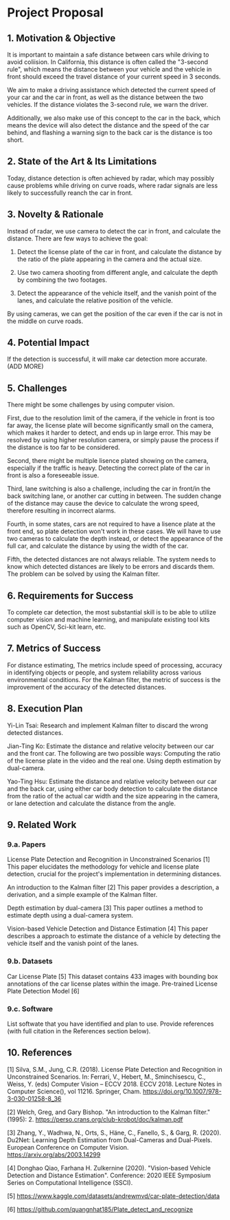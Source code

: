 # Project Proposal
## 1. Motivation & Objective

It is important to maintain a safe distance between cars while driving to avoid coliision. In California, this distance is often called the "3-second rule", which means the distance between your vehicle and the vehicle in front should exceed the travel distance of your current speed in 3 seconds.

We aim to make a driving assistance which detected the current speed of your car and the car in front, as well as the distance between the two vehicles. If the distance violates the 3-second rule, we warn the driver.

Additionally, we also make use of this concept to the car in the back, which means the device will also detect the distance and the speed of the car behind, and flashing a warning sign to the back car is the distance is too short.

## 2. State of the Art & Its Limitations

Today, distance detection is often achieved by radar, which may possibly cause problems while driving on curve roads, where radar signals are less likely to successfully reanch the car in front.

## 3. Novelty & Rationale

Instead of radar, we use camera to detect the car in front, and calculate the distance. There are few ways to achieve the goal:

1. Detect the license plate of the car in front, and calculate the distance by the ratio of the plate appearing in the camera and the actual size.

2. Use two camera shooting from different angle, and calculate the depth by combining the two footages.

3. Detect the appearance of the vehicle itself, and the vanish point of the lanes, and calculate the relative position of the vehicle.

By using cameras, we can get the position of the car even if the car is not in the middle on curve roads.

## 4. Potential Impact

If the detection is successful, it will make car detection more accurate. (ADD MORE)

## 5. Challenges

There might be some challenges by using computer vision.

First, due to the resolution limit of the camera, if the vehicle in front is too far away, the license plate will become significantly small on the camera, which makes it harder to detect, and ends up in large error. This may be resolved by using higher resolution camera, or simply pause the process if the distance is too far to be considered.

Second, there might be multiple lisence plated showing on the camera, especially if the traffic is heavy. Detecting the correct plate of the car in front is also a foreseeable issue.

Third, lane switching is also a challenge, including the car in front/in the back switching lane, or another car cutting in between. The sudden change of the distance may cause the device to calculate the wrong speed, therefore resulting in incorrect alarms.

Fourth, in some states, cars are not required to have a lisence plate at the front end, so plate detection won't work in these cases. We will have to use two cameras to calculate the depth instead, or detect the appearance of the full car, and calculate the distance by using the width of the car.

Fifth, the detected distances are not always reliable. The system needs to know which detected distances are likely to be errors and discards them. The problem can be solved by using the Kalman filter.

## 6. Requirements for Success

To complete car detection, the most substantial skill is to be able to utilize computer vision and machine learning, and manipulate existing tool kits such as OpenCV, Sci-kit learn, etc.

## 7. Metrics of Success

For distance estimating, The metrics include speed of processing, accuracy in identifying objects or people, and system reliability across various environmental conditions.
For the Kalman filter, the metric of success is the improvement of the accuracy of the detected distances.

## 8. Execution Plan

Yi-Lin Tsai: Research and implement Kalman filter to discard the wrong detected distances.

Jian-Ting Ko: Estimate the distance and relative velocity between our car and the front car. The following are two possible ways:
Computing the ratio of the license plate in the video and the real one.
Using depth estimation by dual-camera.

Yao-Ting Hsu: Estimate the distance and relative velocity between our car and the back car, using either car body detection to calculate the distance from the ratio of the actual car width and the size appearing in the camera, or lane detection and calculate the distance from the angle.

## 9. Related Work
### 9.a. Papers
License Plate Detection and Recognition in Unconstrained Scenarios [1]
This paper elucidates the methodology for vehicle and license plate detection, crucial for the project's implementation in determining distances.

An introduction to the Kalman filter [2]
This paper provides a description, a derivation, and a simple example of the Kalman filter.

Depth estimation by dual-camera [3]
This paper outlines a method to estimate depth using a dual-camera system.

Vision-based Vehicle Detection and Distance Estimation [4]
This paper describes a approach to estimate the distance of a vehicle by detecting the vehicle itself and the vanish point of the lanes.

### 9.b. Datasets
Car License Plate [5]
This dataset contains 433 images with bounding box annotations of the car license plates within the image.
Pre-trained License Plate Detection Model [6]

### 9.c. Software
List softwate that you have identified and plan to use. Provide references (with full citation in the References section below).

## 10. References
[1] Silva, S.M., Jung, C.R. (2018). License Plate Detection and Recognition in Unconstrained Scenarios. In: Ferrari, V., Hebert, M., Sminchisescu, C., Weiss, Y. (eds) Computer Vision – ECCV 2018. ECCV 2018. Lecture Notes in Computer Science(), vol 11216. Springer, Cham. https://doi.org/10.1007/978-3-030-01258-8_36 

[2] Welch, Greg, and Gary Bishop. "An introduction to the Kalman filter." (1995): 2. https://perso.crans.org/club-krobot/doc/kalman.pdf

[3] Zhang, Y., Wadhwa, N., Orts, S., Häne, C., Fanello, S., & Garg, R. (2020). Du2Net: Learning Depth Estimation from Dual-Cameras and Dual-Pixels. European Conference on Computer Vision.
https://arxiv.org/abs/2003.14299 

[4] Donghao Qiao, Farhana H. Zulkernine (2020). "Vision-based Vehicle Detection and Distance Estimation". Conference: 2020 IEEE Symposium Series on Computational Intelligence (SSCI). 

[5] https://www.kaggle.com/datasets/andrewmvd/car-plate-detection/data 

[6] https://github.com/quangnhat185/Plate_detect_and_recognize 

